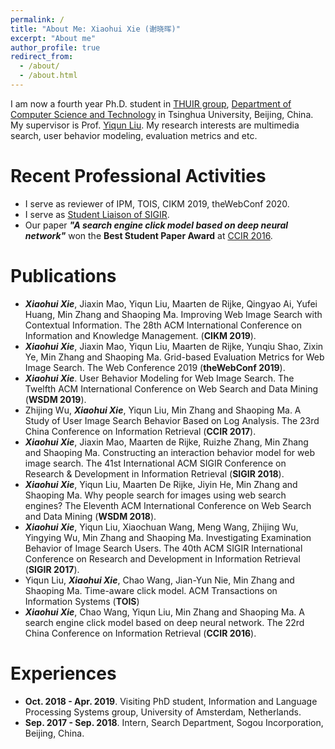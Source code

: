 ```yaml
---
permalink: /
title: "About Me: Xiaohui Xie (谢晓晖)"
excerpt: "About me"
author_profile: true
redirect_from: 
  - /about/
  - /about.html
---
```


I am now a fourth year Ph.D. student in [THUIR group](http://www.thuir.cn/), [Department of Computer Science and Technology](http://www.cs.tsinghua.edu.cn) in Tsinghua University, Beijing, China. My supervisor is Prof. [Yiqun Liu](http://www.thuir.cn/group/~YQLiu/). My research interests are multimedia search, user behavior modeling, evaluation metrics and etc.

Recent Professional Activities
======
* I serve as reviewer of IPM, TOIS, CIKM 2019, theWebConf 2020.
* I serve as [Student Liaison of SIGIR](https://sites.google.com/view/sigir-students/about).
* Our paper ***"A search engine click model based on deep neural network"*** won the **Best Student Paper Award** at [CCIR 2016](http://ccir2016.ccnl.scut.edu.cn/index.php).

Publications
======
* ***Xiaohui Xie***, Jiaxin Mao, Yiqun Liu, Maarten de Rijke, Qingyao Ai, Yufei Huang, Min Zhang and Shaoping Ma. Improving Web Image Search with Contextual Information. The 28th ACM International Conference on Information and Knowledge Management. (**CIKM 2019**).
* ***Xiaohui Xie***, Jiaxin Mao, Yiqun Liu, Maarten de Rijke, Yunqiu Shao, Zixin Ye, Min Zhang and Shaoping Ma. Grid-based Evaluation Metrics for Web Image Search. The Web Conference 2019 (**theWebConf 2019**). 
* ***Xiaohui Xie***. User Behavior Modeling for Web Image Search. The Twelfth ACM International Conference on Web Search and Data Mining (**WSDM 2019**).
* Zhijing Wu, ***Xiaohui Xie***, Yiqun Liu, Min Zhang and Shaoping Ma. A Study of User Image Search Behavior Based on Log Analysis. The 23rd China Conference on Information Retrieval (**CCIR 2017**).
* ***Xiaohui Xie***, Jiaxin Mao, Maarten de Rijke, Ruizhe Zhang, Min Zhang and Shaoping Ma. Constructing an interaction behavior model for web image search. The 41st International ACM SIGIR Conference on Research & Development in Information Retrieval (**SIGIR 2018**).
* ***Xiaohui Xie***, Yiqun Liu, Maarten De Rijke, Jiyin He, Min Zhang and Shaoping Ma. Why people search for images using web search engines? The Eleventh ACM International Conference on Web Search and Data Mining (**WSDM 2018**). 
* ***Xiaohui Xie***, Yiqun Liu, Xiaochuan Wang, Meng Wang, Zhijing Wu, Yingying Wu, Min Zhang and Shaoping Ma. Investigating Examination Behavior of Image Search Users. The 40th ACM SIGIR International Conference on Research and Development in Information Retrieval (**SIGIR 2017**).
* Yiqun Liu, ***Xiaohui Xie***, Chao Wang, Jian-Yun Nie, Min Zhang and Shaoping Ma. Time-aware click model. ACM Transactions on Information Systems (**TOIS**)
* ***Xiaohui Xie***, Chao Wang, Yiqun Liu, Min Zhang and Shaoping Ma. A search engine click model based on deep neural network. The 22rd China Conference on Information Retrieval (**CCIR 2016**).

Experiences
======
* **Oct. 2018 - Apr. 2019**. Visiting PhD student, Information and Language Processing Systems group, University of Amsterdam, Netherlands.
* **Sep. 2017 - Sep. 2018**. Intern, Search Department, Sogou Incorporation, Beijing, China.
